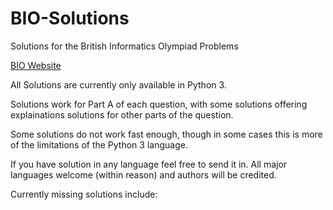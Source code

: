 # BIO-Solutions
Solutions for the British Informatics Olympiad Problems

[BIO Website](https://www.olympiad.org.uk/)

All Solutions are currently only available in Python 3.

Solutions work for Part A of each question, with some solutions offering explainations solutions for other parts of the question.

Some solutions do not work fast enough, though in some cases this is more of the limitations of the Python 3 language.

If you have solution in any language feel free to send it in. All major languages welcome (within reason) and authors will be credited.

Currently missing solutions include:
